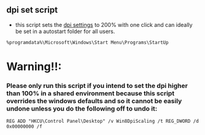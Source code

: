 ## dpi set script
- this script sets the [dpi settings](https://www.deskmodder.de/wiki/index.php/Bildschirmanzeige_DPI_Einstellung_Windows_10#DPI-Einstellung_in_der_Registry_.C3.A4ndern_Windows_10) to 200% with one click and can ideally be set in a autostart folder for all users.
````
%programdata%\Microsoft\Windows\Start Menu\Programs\StartUp
````

# Warning!!: 
### Please only run this script if you intend to set the dpi higher than 100% in a shared environment because this script overrides the windows defaults and so it cannot be easily undone unless you do the following off to undo it:
````
REG ADD "HKCU\Control Panel\Desktop" /v Win8DpiScaling /t REG_DWORD /d 0x00000000 /f
````